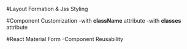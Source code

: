 #Layout Formation & Jss Styling

#Component Customization
    -with <strong>className</strong> attribute
    -with <strong>classes</strong> attribute

#React Material Form
    -Component Reusability
    